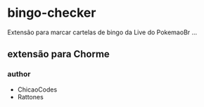 # bingo-checker
Extensão para marcar cartelas de bingo da Live do PokemaoBr ... 

## extensão para Chorme

### author
- ChicaoCodes
- Rattones
